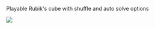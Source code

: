 Playable Rubik's cube with shuffle and auto solve options

![](Assets/Images/Gifs/2518273be5b15c14473dca83aa8a6278.gif)
